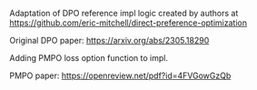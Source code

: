 Adaptation of DPO reference impl logic created by authors at https://github.com/eric-mitchell/direct-preference-optimization

Original DPO paper: https://arxiv.org/abs/2305.18290

Adding PMPO loss option function to impl.

PMPO paper: https://openreview.net/pdf?id=4FVGowGzQb
